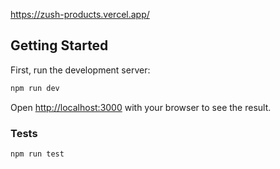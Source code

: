 https://zush-products.vercel.app/

## Getting Started

First, run the development server:

```bash
npm run dev
```

Open [http://localhost:3000](http://localhost:3000) with your browser to see the result.

### Tests

```bash
npm run test
```
